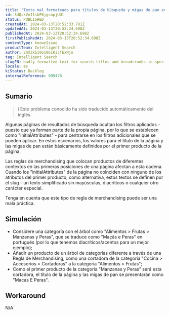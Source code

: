 ```yaml
---
title: 'Texto mal formateado para títulos de búsqueda y migas de pan en escenarios específicos con reglas de comercialización.'
id: 3dQskVnI1sbF6jgsopjUUt
status: PUBLISHED
createdAt: 2024-03-13T20:52:33.781Z
updatedAt: 2024-03-13T20:52:34.698Z
publishedAt: 2024-03-13T20:52:34.698Z
firstPublishedAt: 2024-03-13T20:52:34.698Z
contentType: knownIssue
productTeam: Intelligent Search
author: 2mXZkbi0oi061KicTExNjo
tag: Intelligent Search
slugEN: badly-formatted-text-for-search-titles-and-breadcrumbs-in-specific-scenarios-with-merchandising-rules
locale: es
kiStatus: Backlog
internalReference: 999476
---
```


## Sumario

>ℹ️ Este problema conocido ha sido traducido automáticamente del inglés.


Algunas páginas de resultados de búsqueda ocultan los filtros aplicados - puesto que ya forman parte de la propia página, por lo que se establecen como "initialAttributes" - para centrarse en los filtros adicionales que se pueden aplicar. En estos escenarios, los valores para el título de la página y las migas de pan están básicamente definidos por el primer producto de la página.

Las reglas de merchandising que colocan productos de diferentes contextos en las primeras posiciones de una página afectan a esta cadena. Cuando los "initialAttributes" de la página no coinciden con ninguno de los atributos del primer producto, como alternativa, estos textos se definen por el slug - un texto simplificado sin mayúsculas, diacríticos o cualquier otro carácter especial.

Tenga en cuenta que este tipo de regla de merchandising puede ser una mala práctica.


##

## Simulación



- Considere una categoría con el árbol como "Alimentos > Frutas > Manzanas y Peras", que se traduce como "Maçãs e Peras" en portugués (por lo que tenemos diacríticos/acentos para un mejor ejemplo);
- Añadir un producto de un árbol de categorías diferente a través de una Regla de Merchandising, como una cortadora de la categoría "Cocina > Accesorios > Cortadoras" a la categoría "Alimentos > Frutas";
- Como el primer producto de la categoría "Manzanas y Peras" será esta cortadora, el título de la página y las migas de pan se presentarán como "Macas E Peras".


##

## Workaround


N/A


